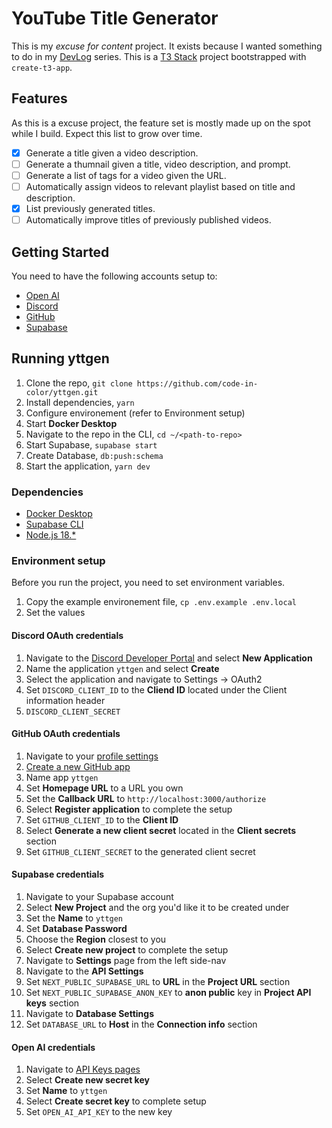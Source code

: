# YouTube Title Generator

This is my _excuse for content_ project. It exists because I wanted something to do in my [DevLog](https://youtube.com/playlist?list=PLHTZjQ3iWQR_SpWOgahABzZsiW5u-xf7v) series. This is a [T3 Stack](https://create.t3.gg/) project bootstrapped with `create-t3-app`.

## Features

As this is a excuse project, the feature set is mostly made up on the spot while I build. Expect this list to grow over time.

- [x] Generate a title given a video description.
- [ ] Generate a thumnail given a title, video description, and prompt.
- [ ] Generate a list of tags for a video given the URL.
- [ ] Automatically assign videos to relevant playlist based on title and description.
- [x] List previously generated titles.
- [ ] Automatically improve titles of previously published videos.

## Getting Started

You need to have the following accounts setup to:

* [Open AI](https://platform.openai.com/signup?launch)
* [Discord](https://discord.com/register)
* [GitHub](https://github.com/signup?ref_cta=Sign+up&ref_loc=header+logged+out&ref_page=%2F&source=header-home)
* [Supabase](https://supabase.com/dashboard/sign-up)

## Running yttgen

1. Clone the repo, `git clone https://github.com/code-in-color/yttgen.git`
2. Install dependencies, `yarn`
3. Configure environement (refer to Environment setup)
4. Start **Docker Desktop**
5. Navigate to the repo in the CLI, `cd ~/<path-to-repo>`
6. Start Supabase, `supabase start`
7. Create Database, `db:push:schema`
8. Start the application, `yarn dev`

### Dependencies

* [Docker Desktop](https://www.docker.com/products/docker-desktop/)
* [Supabase CLI](https://supabase.com/docs/guides/cli)
* [Node.js 18.*](https://nodejs.org/en/download)

### Environment setup

Before you run the project, you need to set environment variables.

1. Copy the example environement file, `cp .env.example .env.local`
2. Set the values

#### Discord OAuth credentials

1. Navigate to the [Discord Developer Portal](https://discord.com/developers/applications) and select **New Application**
2. Name the application `yttgen` and select **Create**
3. Select the application and navigate to Settings -> OAuth2
4. Set `DISCORD_CLIENT_ID` to the **Cliend ID** located under the Client information header
5. `DISCORD_CLIENT_SECRET`

#### GitHub OAuth credentials

1. Navigate to your [profile settings](https://github.com/settings/profile)
2. [Create a new GitHub app](https://github.com/settings/apps/new)
3. Name app `yttgen`
4. Set **Homepage URL** to a URL you own
5. Set the **Callback URL** to `http://localhost:3000/authorize`
6. Select **Register application** to complete the setup
7. Set `GITHUB_CLIENT_ID` to the **Client ID**
8. Select **Generate a new client secret** located in the **Client secrets** section
9. Set `GITHUB_CLIENT_SECRET` to the generated client secret

#### Supabase credentials

1. Navigate to your Supabase account
2. Select **New Project** and the org you'd like it to be created under
3. Set the **Name** to `yttgen`
4. Set **Database Password**
5. Choose the **Region** closest to you
6. Select **Create new project** to complete the setup
7. Navigate to **Settings** page from the left side-nav
8. Navigate to the **API Settings**
9. Set `NEXT_PUBLIC_SUPABASE_URL` to **URL** in the **Project URL** section
10. Set `NEXT_PUBLIC_SUPABASE_ANON_KEY` to **anon public** key in **Project API keys** section
11. Navigate to **Database Settings**
12. Set `DATABASE_URL` to **Host** in the **Connection info** section

#### Open AI credentials

1. Navigate to [API Keys pages](https://platform.openai.com/account/api-keys)
2. Select **Create new secret key**
3. Set **Name** to `yttgen`
4. Select **Create secret key** to complete setup
5. Set `OPEN_AI_API_KEY` to the new key
